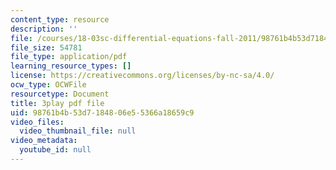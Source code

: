 ```yaml
---
content_type: resource
description: ''
file: /courses/18-03sc-differential-equations-fall-2011/98761b4b53d7184806e55366a18659c9_UJG0f0BSX14.pdf
file_size: 54781
file_type: application/pdf
learning_resource_types: []
license: https://creativecommons.org/licenses/by-nc-sa/4.0/
ocw_type: OCWFile
resourcetype: Document
title: 3play pdf file
uid: 98761b4b-53d7-1848-06e5-5366a18659c9
video_files:
  video_thumbnail_file: null
video_metadata:
  youtube_id: null
---
```

